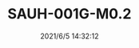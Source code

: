 ﻿---
layout: post 
title: SAUH-001G-M0.2
tags: AUH
categories: housing-terminal
overview: 
series: AUHR
part_number: 0548-1
thumb_img: 
small_img: static/202106/548-20210605.jpg
date: 2021/6/5 14:32:12
---



